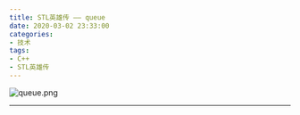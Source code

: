 ```yaml
---
title: STL英雄传 —— queue
date: 2020-03-02 23:33:00
categories: 
- 技术
tags:
- C++
- STL英雄传
---
```


![queue.png](https://i.loli.net/2020/03/02/tIK54U8jAClJxYP.png)

<!-- more -->

------

